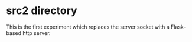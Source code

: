 # src2 directory

This is the first experiment which replaces the server socket with a Flask-based http server.
